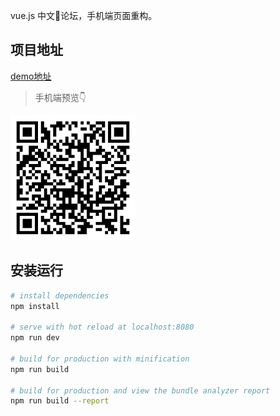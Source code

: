 vue.js 中文论坛，手机端页面重构。

## 项目地址
[demo地址](https://musiky.github.io/vue-community/dist/index.html)

> 手机端预览👇

![code](./static/img/exported_qrcode_image.png)


## 安装运行

``` bash
# install dependencies
npm install

# serve with hot reload at localhost:8080
npm run dev

# build for production with minification
npm run build

# build for production and view the bundle analyzer report
npm run build --report
```




